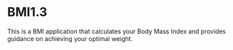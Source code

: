 # BMI1.3
This is a BMI application that calculates your Body Mass Index and provides guidance on achieving your optimal weight.
